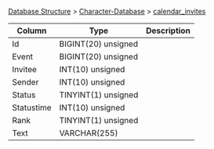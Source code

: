 [Database Structure](Database-Structure) > [Character-Database](Character-Database) > [calendar_invites](calendar_invites)

Column | Type | Description
--- | --- | ---
Id | BIGINT(20) unsigned | 
Event | BIGINT(20) unsigned | 
Invitee | INT(10) unsigned | 
Sender | INT(10) unsigned | 
Status | TINYINT(1) unsigned | 
Statustime | INT(10) unsigned | 
Rank | TINYINT(1) unsigned | 
Text | VARCHAR(255) | 
